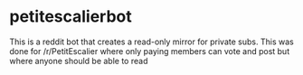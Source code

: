 petitescalierbot
================

This is a reddit bot that creates a read-only mirror for private subs. This was done for /r/PetitEscalier where only paying members can vote and post but where anyone should be able to read
